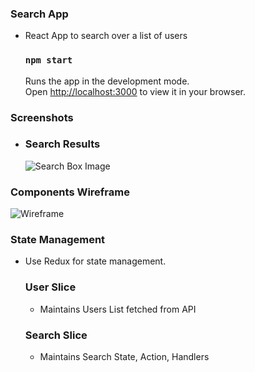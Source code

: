 ### Search App
- React App to search over a list of users

  ### `npm start`

  Runs the app in the development mode.\
  Open [http://localhost:3000](http://localhost:3000) to view it in your browser.

### Screenshots
- 
   ### Search Results
    ![Search Box Image](https://i.postimg.cc/VNxrYh08/Screenshot-2023-04-14-at-2-25-44-AM.png)


### Components Wireframe
![Wireframe](https://i.postimg.cc/14hykx8g/Screenshot-2023-04-14-at-2-17-40-AM.png)

### State Management
- Use Redux for state management.

   ### User Slice
    - Maintains Users List fetched from API

   ### Search Slice
    - Maintains Search State, Action, Handlers